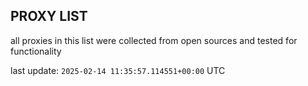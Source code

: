 ## PROXY LIST

all proxies in this list were collected from open sources and tested for functionality

last update: `2025-02-14 11:35:57.114551+00:00` UTC